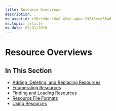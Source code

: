 ```yaml
---
title: Resource Overviews
description: .
ms.assetid: c96ccb8e-c6e8-42ed-a4ea-29245ecd35a6
ms.topic: article
ms.date: 05/31/2018
---
```


# Resource Overviews

## In This Section

-   [Adding, Deleting, and Replacing Resources](adding-deleting-and-replacing-resources.md)
-   [Enumerating Resources](enumerating-resources.md)
-   [Finding and Loading Resources](finding-and-loading-resources.md)
-   [Resource File Formats](resource-file-formats.md)
-   [Using Resources](using-resources.md)

 

 




